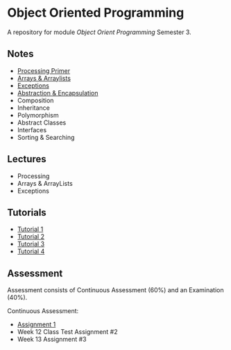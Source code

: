 # Object Oriented Programming 

A repository for module *Object Orient Programming* Semester 3.


## Notes
- [Processing Primer](./notes/ProcessingPrimer.md)
- [Arrays & Arraylists](./notes/ArraysAndArraylists.md)
- [Exceptions](./notes/Exceptions.md)
- [Abstraction & Encapsulation](./notes/ObjectOrientedProgramming.md)
- Composition
- Inheritance
- Polymorphism
- Abstract Classes
- Interfaces
- Sorting & Searching


## Lectures
- Processing
- Arrays & ArrayLists
- Exceptions


## Tutorials
- [Tutorial 1](./tutorials/Tutorial1.md)
- [Tutorial 2](./tutorials/Tutorial2.md)
- [Tutorial 3](./tutorials/Tutorial3.md)
- [Tutorial 4](./tutorials/Tutorial4.md)

## Assessment

Assessment consists of Continuous Assessment (60%) and an Examination (40%).

Continuous Assessment:

- [Assignment 1](./assignments/Assigment1.md)
- Week 12 Class Test Assignment #2
- Week 13 Assignment #3
